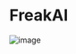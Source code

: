 # FreakAI
![image](https://tenor.com/view/ai-genai-iphone-apple-samsung-gif-17689745519900469173.gif)
